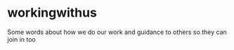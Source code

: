 workingwithus
=============

Some words about how we do our work and guidance to others so they can join in too
